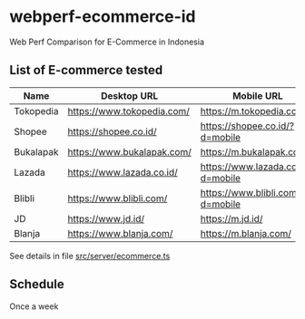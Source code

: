 # webperf-ecommerce-id

Web Perf Comparison for E-Commerce in Indonesia

## List of E-commerce tested

| Name       | Desktop URL                 | Mobile URL                           |
|------------|-----------------------------|--------------------------------------|
|Tokopedia   |  https://www.tokopedia.com/ |  https://m.tokopedia.com/            | 
|Shopee      |  https://shopee.co.id/      |  https://shopee.co.id/?d=mobile      | 
|Bukalapak   |  https://www.bukalapak.com/ |  https://m.bukalapak.com/            |
|Lazada      |  https://www.lazada.co.id/  |  https://www.lazada.co.id/?d=mobile  | 
|Blibli      |  https://www.blibli.com/    |  https://www.blibli.com/?d=mobile    | 
|JD          |  https://www.jd.id/         |  https://m.jd.id/                    |
|Blanja      |  https://www.blanja.com/    |  https://m.blanja.com/               |

See details in file [src/server/ecommerce.ts](https://github.com/mazipan/webperf-ecommerce-id/blob/master/src/server/ecommerce.ts)

## Schedule

Once a week
